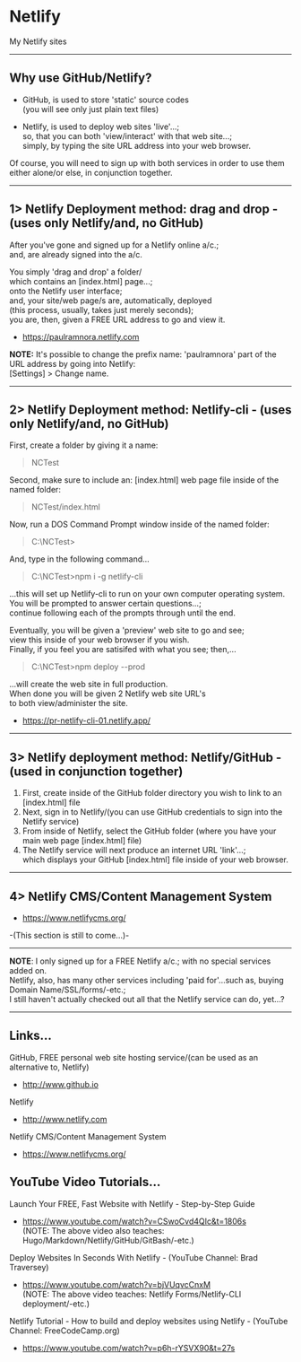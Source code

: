 # Netlify
My Netlify sites

-----

## Why use GitHub/Netlify?

- GitHub, is used to store 'static' source codes    
  (you will see only just plain text files)  
   
- Netlify, is used to deploy web sites 'live'...;      
  so, that you can both 'view/interact' with that web site...;      
  simply, by typing  the site URL address into your web browser.  

Of course, you will need to sign up with both services in order to use them either alone/or else, in conjunction together.

-----

## 1> Netlify Deployment method: drag and drop - (uses only Netlify/and, no GitHub)   

After you've gone and signed up for a Netlify online a/c.;   
and, are already signed into the a/c. 

You simply 'drag and drop' a folder/  
which contains an [index.html] page...;  
onto the Netlify user interface;   
and, your site/web page/s are, automatically, deployed   
(this process, usually, takes just merely seconds);    
you are, then, given a FREE URL address to go and view it.  

- https://paulramnora.netlify.com  

**NOTE:** It's possible to change the prefix name: 'paulramnora' part of the URL address by going into Netlify:     
[Settings] > Change name.  

-----

## 2> Netlify Deployment method: Netlify-cli - (uses only Netlify/and, no GitHub)     

First, create a folder by giving it a name:   

> NCTest  

Second, make sure to include an: [index.html] web page file inside of the named folder:   

> NCTest/index.html  

Now, run a DOS Command Prompt window inside of the named folder:  

> C:\NCTest>  

And, type in the following command...    

> C:\NCTest>npm i -g netlify-cli  

...this will set up Netlify-cli to run on your own computer operating system.  
You will be prompted to answer certain questions...;  
continue following each of the prompts through until the end.  

Eventually, you will be given a 'preview' web site to go and see;   
view this inside of your web browser if you wish.  
Finally, if you feel you are satisifed with what you see; then,...

> C:\NCTest>npm deploy --prod

...will create the web site in full production.   
When done you will be given 2 Netlify web site URL's   
to both view/administer the site.  

- https://pr-netlify-cli-01.netlify.app/

-----

## 3> Netlify deployment method: Netlify/GitHub - (used in conjunction together)  

1. First, create inside of the GitHub folder directory you wish to link to an [index.html] file  
2. Next, sign in to Netlify/(you can use GitHub credentials to sign into the Netlify service)       
4. From inside of Netlify, select the GitHub folder (where you have your main web page [index.html] file)    
5. The Netlify service will next produce an internet URL 'link'...;               
   which displays your GitHub [index.html] file inside of your web browser.     

-----

## 4> Netlify CMS/Content Management System  

- https://www.netlifycms.org/  

-(This section is still to come...)- 

-----

**NOTE**: I only signed up for a FREE Netlify a/c.; with no special services added on.    
Netlify, also, has many other services including 'paid for'...such as, buying Domain Name/SSL/forms/-etc.;   
I still haven't actually checked out all that the Netlify service can do, yet...?  

-----

## Links...

GitHub, FREE personal web site hosting service/(can be used as an alternative to, Netlify)     
- http://www.github.io  

Netlify  
- http://www.netlify.com  

Netlify CMS/Content Management System    
- https://www.netlifycms.org/  

## YouTube Video Tutorials...

Launch Your FREE, Fast Website with Netlify - Step-by-Step Guide  
- https://www.youtube.com/watch?v=CSwoCvd4QIc&t=1806s  
(NOTE: The above video also teaches: Hugo/Markdown/Netlify/GitHub/GitBash/-etc.)  

Deploy Websites In Seconds With Netlify - (YouTube Channel: Brad Traversey)  
- https://www.youtube.com/watch?v=bjVUqvcCnxM  
(NOTE: The above video teaches: Netlify Forms/Netlify-CLI deployment/-etc.)  

Netlify Tutorial - How to build and deploy websites using Netlify - (YouTube Channel: FreeCodeCamp.org)    
- https://www.youtube.com/watch?v=p6h-rYSVX90&t=27s  




